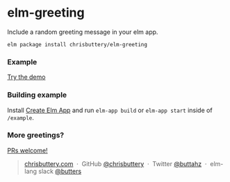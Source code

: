 # elm-greeting

Include a random greeting message in your elm app.


```shell
elm package install chrisbuttery/elm-greeting
```

### Example

[Try the demo](http://chrisbuttery.github.io/elm-greeting/example/dist/index.html)

### Building example

Install [Create Elm App](https://github.com/halfzebra/create-elm-app) and run `elm-app build` or `elm-app start` inside of `/example`.

### More greetings?

[PRs welcome!](https://github.com/chrisbuttery/elm-greeting/pulls "PR's welcome!")

> [chrisbuttery.com](http://chrisbuttery.com) &nbsp;&middot;&nbsp;
> GitHub [@chrisbuttery](https://github.com/chrisbuttery) &nbsp;&middot;&nbsp;
> Twitter [@buttahz](https://twitter.com/buttahz) &nbsp;&middot;&nbsp;
> elm-lang slack [@butters](http://elmlang.herokuapp.com/)
